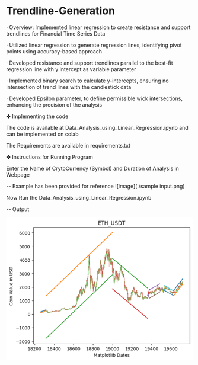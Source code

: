 # Trendline-Generation

· Overview: Implemented linear regression to create resistance and support trendlines for Financial Time Series Data

· Utilized linear regression to generate regression lines, identifying pivot points using accuracy-based approach

· Developed resistance and support trendlines parallel to the best-fit regression line with y intercept as variable parameter

· Implemented binary search to calculate y-intercepts, ensuring no intersection of trend lines with the candlestick data

· Developed Epsilon parameter, to define permissible wick intersections, enhancing the precision of the analysis

✤ Implementing the code

The code is available at Data_Analysis_using_Linear_Regression.ipynb and can be implemented on colab

The Requirements are available in requirements.txt

✤ Instructions for Running Program

Enter the Name of CrytoCurrency (Symbol) and Duration of Analysis in Webpage

-- Example has been provided for reference
![image](./sample input.png)

Now Run the Data_Analysis_using_Linear_Regression.ipynb

-- Output

![image](./download.png)

